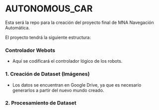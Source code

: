 # AUTONOMOUS_CAR

Esta será la repo para la creación del proyecto final de MNA Navegación Automática.

El proyecto tendrá la siguiente estructura:

### Controlador Webots
- Aquí se codificará el controlador lógico de los robots.

### 1. Creación de Dataset (Imágenes)
- Los datos se encuentran en Google Drive, ya que es necesario generarlos a partir del nuevo mundo creado.

### 2. Procesamiento de Dataset